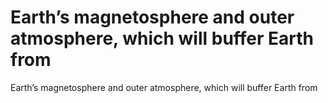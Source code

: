 # Earth’s magnetosphere and outer atmosphere, which will buffer Earth from

Earth’s magnetosphere and outer atmosphere, which will buffer Earth from